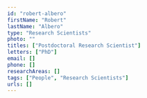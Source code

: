```yaml
---
id: "robert-albero"
firstName: "Robert"
lastName: "Albero"
type: "Research Scientists"
photo: ""
titles: ["Postdoctoral Research Scientist"]
letters: ["PhD"]
email: []
phone: []
researchAreas: []
tags: ["People", "Research Scientists"]
urls: []
---
```

